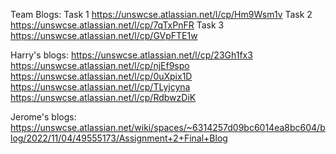 Team Blogs:
Task 1 https://unswcse.atlassian.net/l/cp/Hm9Wsm1v
Task 2 https://unswcse.atlassian.net/l/cp/7qTxPnFR
Task 3 https://unswcse.atlassian.net/l/cp/GVpFTE1w

Harry's blogs:
https://unswcse.atlassian.net/l/cp/23Gh1fx3
https://unswcse.atlassian.net/l/cp/njEf9spo
https://unswcse.atlassian.net/l/cp/0uXpix1D
https://unswcse.atlassian.net/l/cp/TLyjcyna
https://unswcse.atlassian.net/l/cp/RdbwzDiK


Jerome's blogs:
https://unswcse.atlassian.net/wiki/spaces/~6314257d09bc6014ea8bc604/blog/2022/11/04/49555173/Assignment+2+Final+Blog
